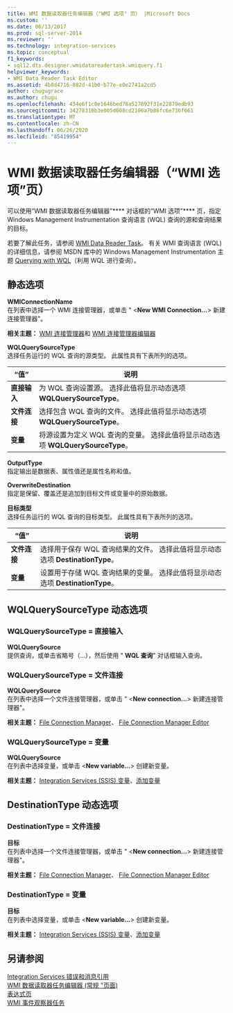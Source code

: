 ```yaml
---
title: WMI 数据读取器任务编辑器（"WMI 选项" 页） |Microsoft Docs
ms.custom: ''
ms.date: 06/13/2017
ms.prod: sql-server-2014
ms.reviewer: ''
ms.technology: integration-services
ms.topic: conceptual
f1_keywords:
- sql12.dts.designer.wmidatareadertask.wmiquery.f1
helpviewer_keywords:
- WMI Data Reader Task Editor
ms.assetid: 4b8d4716-882d-41b0-b77e-e0e2741a2cd5
author: chugugrace
ms.author: chugu
ms.openlocfilehash: 434e6f1c0e1646bed78a527892f31e22879edb93
ms.sourcegitcommit: 34278310b3e005d008cd2106a7b86fc6e736f661
ms.translationtype: MT
ms.contentlocale: zh-CN
ms.lasthandoff: 06/26/2020
ms.locfileid: "85419954"
---
```

# <a name="wmi-data-reader-task-editor-wmi-options-page"></a>WMI 数据读取器任务编辑器（“WMI 选项”页）
  可以使用“WMI 数据读取器任务编辑器”**** 对话框的“WMI 选项”**** 页，指定 Windows Management Instrumentation 查询语言 (WQL) 查询的源和查询结果的目标。  
  
 若要了解此任务，请参阅 [WMI Data Reader Task](control-flow/wmi-data-reader-task.md)。 有关 WMI 查询语言 (WQL) 的详细信息，请参阅 MSDN 库中的 Windows Management Instrumentation 主题 [Querying with WQL](https://go.microsoft.com/fwlink/?LinkId=79045)（利用 WQL 进行查询）。  
  
## <a name="static-options"></a>静态选项  
 **WMIConnectionName**  
 在列表中选择一个 WMI 连接管理器，或单击 " \<**New WMI Connection...**> 新建连接管理器"。  
  
 **相关主题：** [WMI 连接管理器](connection-manager/wmi-connection-manager.md)和 [WMI 连接管理器编辑器](../../2014/integration-services/wmi-connection-manager-editor.md)  
  
 **WQLQuerySourceType**  
 选择任务运行的 WQL 查询的源类型。 此属性具有下表所列的选项。  
  
|“值”|说明|  
|-----------|-----------------|  
|**直接输入**|为 WQL 查询设置源。 选择此值将显示动态选项 **WQLQuerySourceType**。|  
|**文件连接**|选择包含 WQL 查询的文件。 选择此值将显示动态选项 **WQLQuerySourceType**。|  
|**变量**|将源设置为定义 WQL 查询的变量。 选择此值将显示动态选项 **WQLQuerySourceType**。|  
  
 **OutputType**  
 指定输出是数据表、属性值还是属性名称和值。  
  
 **OverwriteDestination**  
 指定是保留、覆盖还是追加到目标文件或变量中的原始数据。  
  
 **目标类型**  
 选择任务运行的 WQL 查询的目标类型。 此属性具有下表所列的选项。  
  
|“值”|说明|  
|-----------|-----------------|  
|**文件连接**|选择用于保存 WQL 查询结果的文件。 选择此值将显示动态选项 **DestinationType**。|  
|**变量**|设置用于存储 WQL 查询结果的变量。 选择此值将显示动态选项 **DestinationType**。|  
  
## <a name="wqlquerysourcetype-dynamic-options"></a>WQLQuerySourceType 动态选项  
  
### <a name="wqlquerysourcetype--direct-input"></a>WQLQuerySourceType = 直接输入  
 **WQLQuerySource**  
 提供查询，或单击省略号（...），然后使用 " **WQL 查询**" 对话框输入查询。  
  
### <a name="wqlquerysourcetype--file-connection"></a>WQLQuerySourceType = 文件连接  
 **WQLQuerySource**  
 在列表中选择一个文件连接管理器，或单击 " \<**New connection...**> 新建连接管理器"。  
  
 **相关主题：** [File Connection Manager](connection-manager/file-connection-manager.md)、 [File Connection Manager Editor](../../2014/integration-services/file-connection-manager-editor.md)  
  
### <a name="wqlquerysourcetype--variable"></a>WQLQuerySourceType = 变量  
 **WQLQuerySource**  
 在列表中选择变量，或单击 \<**New variable...**> 创建新变量。  
  
 **相关主题：** [Integration Services &#40;SSIS&#41; 变量](integration-services-ssis-variables.md)、[添加变量](../../2014/integration-services/add-variable.md)  
  
## <a name="destinationtype-dynamic-options"></a>DestinationType 动态选项  
  
### <a name="destinationtype--file-connection"></a>DestinationType = 文件连接  
 **目标**  
 在列表中选择一个文件连接管理器，或单击 " \<**New connection...**> 新建连接管理器"。  
  
 **相关主题：** [File Connection Manager](connection-manager/file-connection-manager.md)、 [File Connection Manager Editor](../../2014/integration-services/file-connection-manager-editor.md)  
  
### <a name="destinationtype--variable"></a>DestinationType = 变量  
 **目标**  
 在列表中选择变量，或单击 \<**New variable...**> 创建新变量。  
  
 **相关主题：** [Integration Services &#40;SSIS&#41; 变量](integration-services-ssis-variables.md)、[添加变量](../../2014/integration-services/add-variable.md)  
  
## <a name="see-also"></a>另请参阅  
 [Integration Services 错误和消息引用](../../2014/integration-services/integration-services-error-and-message-reference.md)   
 [WMI 数据读取器任务编辑器 &#40;常规 "页面&#41;](general-page-of-integration-services-designers-options.md)   
 [表达式页](expressions/expressions-page.md)   
 [WMI 事件观察器任务](control-flow/wmi-event-watcher-task.md)  
  
  
